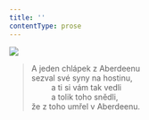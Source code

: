 ```yaml
---
title: ''
contentType: prose
---
```


![](../Images/039.jpg)

> A jeden chlápek z Aberdeenu  
> sezval své syny na hostinu,  
>          a ti si vám tak vedli  
>          a tolik toho snědli,  
> že z toho umřel v Aberdeenu.
